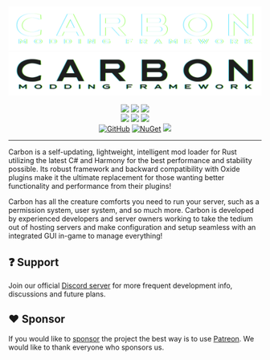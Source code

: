 ![Carbon Light Logo](https://raw.githubusercontent.com/CarbonCommunity/.github/refs/heads/main/profile/press/carbonlogo_w.png#gh-dark-mode-only)
![Carbon Dark Logo](https://raw.githubusercontent.com/CarbonCommunity/.github/refs/heads/main/profile/press/carbonlogo_b.png#gh-light-mode-only)

<p align="center">
  <a href="https://github.com/CarbonCommunity/Carbon.Core/releases/tag/edge_build"><img src="https://github.com/CarbonCommunity/Carbon.Core/actions/workflows/edge-build.yml/badge.svg" /></a>
  <a href="https://github.com/CarbonCommunity/Carbon.Core/releases/tag/preview_build"><img src="https://github.com/CarbonCommunity/Carbon.Core/actions/workflows/preview-build.yml/badge.svg" /></a>
  <a href="https://github.com/CarbonCommunity/Carbon.Core/releases/latest"><img src="https://github.com/CarbonCommunity/Carbon.Core/actions/workflows/production-build.yml/badge.svg" /></a>
  <br />
    <a href="https://github.com/CarbonCommunity/Carbon.Core/releases/tag/rustbeta_staging_build"><img src="https://github.com/Carbon-Modding/Carbon.Core/actions/workflows/rust-staging-build.yml/badge.svg" /></a>
    <a href="https://github.com/CarbonCommunity/Carbon.Core/releases/tag/rustbeta_aux01_build"><img src="https://github.com/Carbon-Modding/Carbon.Core/actions/workflows/rust-aux01-build.yml/badge.svg" /></a>
    <a href="https://github.com/CarbonCommunity/Carbon.Core/releases/tag/rustbeta_aux02_build"><img src="https://github.com/Carbon-Modding/Carbon.Core/actions/workflows/rust-aux02-build.yml/badge.svg" /></a>
  <br />
  <a href="https://github.com/CarbonCommunity/Carbon.Core/blob/develop/LICENSE"><img alt="GitHub" src="https://img.shields.io/github/license/CarbonCommunity/Carbon.Core" /></a>
    <a href="https://www.nuget.org/packages/Carbon.Community"><img alt="NuGet" src="https://img.shields.io/nuget/v/Carbon.Community.svg" /></a>
  <a href="https://github.com/GameServerManagers/LinuxGSM/releases/latest"><img src="https://img.shields.io/badge/LinuxGSM-v23.2.0-informational" /></a>
  <hr />
</p>

Carbon is a self-updating, lightweight, intelligent mod 
loader for Rust utilizing the latest C# and Harmony for the best 
performance and stability possible. Its robust framework and backward 
compatibility with Oxide plugins make it the ultimate replacement for 
those wanting better functionality and performance from their plugins!

Carbon has all the creature comforts you need to run your 
server, such as a permission system, user system, and so much more. 
Carbon is developed by experienced developers and server owners working 
to take the tedium out of hosting servers and make configuration and 
setup seamless with an integrated GUI in-game to manage everything!

## :question: Support
Join our official [Discord server][discord] for more frequent development info, discussions and future plans.

## :heart: Sponsor
If you would like to [sponsor][patreon] the project the best way is to use [Patreon].
We would like to thank everyone who sponsors us.


[discord]: https://discord.gg/eXPcNKK4yd
[patreon]: https://patreon.com/CarbonCommunity
